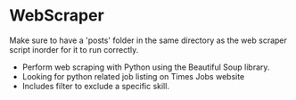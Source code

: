 # WebScraper

Make sure to have a 'posts' folder in the same directory as the web scraper script inorder for it to run correctly.

*  Perform web scraping with Python using the Beautiful Soup library.
*  Looking for python related job listing on Times Jobs website
*  Includes filter to exclude a specific skill.
